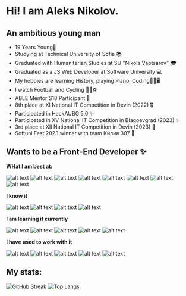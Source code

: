 # Hi! I am Aleks Nikolov.

## An ambitious young man

* 19 Years Young👦
* Studying at Technical University of Sofia 📚
* Graduated with Humanitarian Studies at SU "Nikola Vaptsarov" 🎓
* Graduated as a JS Web Developer at Software University 💻
* My hobbies are learning History, playing Piano, Coding🗿🎹🖥
* I watch Football and Cycling 🚴‍♀️⚽
* ABLE Mentor S18 Participant 🐔
* 8th place at XI National IT Competition in Devin (2022) 🎖
* Participated in HackAUBG 5.0 ✨
* Participated in XV National IT Competition in Blagoevgrad (2023) ✨
* 3rd place at XII National IT Competition in Devin (2023) 🥉
* Softuni Fest 2023 winner with team Килия 307 🥇

## Wants to be a Front-End Developer ✨

**WHat I am best at:**

![alt text](https://img.icons8.com/color/60/000000/javascript--v1.png)
![alt text](https://img.icons8.com/color/60/000000/typescript.png)
![alt text](https://img.icons8.com/color/60/000000/html-5--v1.png)
![alt text](https://img.icons8.com/color/60/000000/css3.png)
![alt text](https://img.icons8.com/color/60/000000/angularjs.png)
![alt text](https://img.icons8.com/color/60/000000/visual-studio-code-2019.png)
![alt text](https://img.icons8.com/color/60/sass.png)
![alt text](https://img.icons8.com/officel/60/000000/react.png)


**I know it**


![alt text](https://img.icons8.com/color/60/000000/tailwindcss.png)
![alt text](https://img.icons8.com/fluency/60/000000/node-js.png)
![alt text](https://img.icons8.com/color/60/000000/firebase.png)
![alt text](https://img.icons8.com/color/60/null/git.png)

**I am learning it currently**

![alt text](https://img.icons8.com/color/60/000000/javascript--v1.png)
![alt text](https://img.icons8.com/color/60/000000/typescript.png)
![alt text](https://img.icons8.com/officel/60/000000/react.png)
![alt text](https://img.icons8.com/color/60/null/git.png)
![alt text](https://img.icons8.com/?size=100&id=13679&format=png&color=000000)


**I have used to work with it**

![alt text](https://img.icons8.com/nolan/60/express-js.png)
![alt text](https://img.icons8.com/color/60/000000/mongodb.png)
![alt text](https://img.icons8.com/color/60/000000/mysql-logo.png)
![alt text](https://img.icons8.com/color/60/python.png)
![alt text](https://img.icons8.com/color/60/c-programming.png)


## My stats:

[![GitHub Streak](https://streak-stats.demolab.com/?user=AlexNikolov2&theme=dark)](https://git.io/streak-stats)
![Top Langs](https://github-readme-stats.vercel.app/api/top-langs/?username=ALexNikolov2&layout=compact&countprivate=true)

